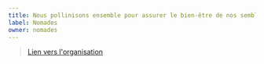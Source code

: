 ```yaml
---
title: Nous pollinisons ensemble pour assurer le bien-être de nos semblables
label: Nomades
owner: nomades
---
```


> [Lien vers l'organisation](https://github.com/nomades)
